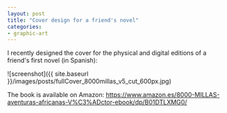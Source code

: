 ```yaml
---
layout: post
title: "Cover design for a friend's novel"
categories:
- graphic-art
---
```


<p>I recently designed the cover for the physical and digital editions of a friend's first novel (in Spanish):</p>


![screenshot]({{ site.baseurl }}/images/posts/fullCover_8000millas_v5_cut_600px.jpg)


<p>The book is available on Amazon: <a href="https://www.amazon.es/8000-MILLAS-aventuras-africanas-V%C3%ADctor-ebook/dp/B01DTLXMG0/">https://www.amazon.es/8000-MILLAS-aventuras-africanas-V%C3%ADctor-ebook/dp/B01DTLXMG0/</a></p>
